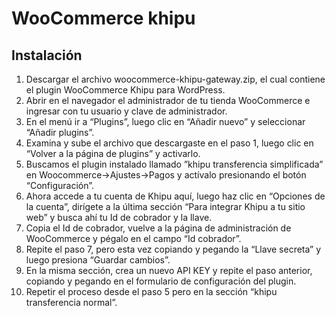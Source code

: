 # WooCommerce khipu

## Instalación

1. Descargar el archivo woocommerce-khipu-gateway.zip, el cual contiene el plugin WooCommerce Khipu para WordPress.
2. Abrir en el navegador el administrador de tu tienda WooCommerce e ingresar con tu usuario y clave de administrador.
3. En el menú ir a “Plugins”, luego clic en “Añadir nuevo” y seleccionar “Añadir plugins”.
4. Examina y sube el archivo que descargaste en el paso 1, luego clic en “Volver a la página de plugins” y activarlo.
5. Buscamos el plugin instalado llamado ”khipu transferencia simplificada” en Woocommerce->Ajustes->Pagos y actívalo presionando el botón “Configuración”.
6. Ahora accede a tu cuenta de Khipu aquí, luego haz clic en “Opciones de la cuenta”, dirígete a la última sección “Para integrar Khipu a tu sitio web” y busca ahí tu Id de cobrador y la llave.
7. Copia el Id de cobrador, vuelve a la página de administración de WooCommerce y pégalo en el campo “Id cobrador”.
8. Repite el paso 7, pero esta vez copiando y pegando la “Llave secreta” y luego presiona “Guardar cambios”.
9. En la misma sección, crea un nuevo API KEY y repite el paso anterior, copiando y pegando en el formulario de configuración del plugin.
10. Repetir  el proceso desde el paso 5 pero en la sección “khipu transferencia normal”.
